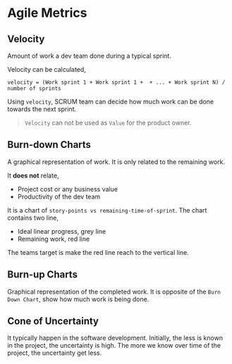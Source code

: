 # Agile Metrics

## Velocity

Amount of work a dev team done during a typical sprint.

Velocity can be calculated,

```
velocity = (Work sprint 1 + Work sprint 1 +  + ... + Work sprint N) / number of sprints
```

Using `velocity`, SCRUM team can decide how much work can be done towards the next sprint.

> `Velocity` can not be used as `Value` for the product owner.

## Burn-down Charts

A graphical representation of work. It is only related to the remaining work. 

It **does not** relate,

- Project cost or any business value
- Productivity of the dev team

It is a chart of `story-points vs remaining-time-of-sprint`. The chart contains two line,

- Ideal linear progress, grey line
- Remaining work, red line

The teams target is make the red line reach to the vertical line.

## Burn-up Charts

Graphical representation of the completed work. It is opposite of the `Burn Down Chart`, show how much work is being done.

## Cone of Uncertainty

It typically happen in the software development. Initially, the less is known in the project, the uncertainty is high. The more we know over time of the project, the uncertainty get less.
